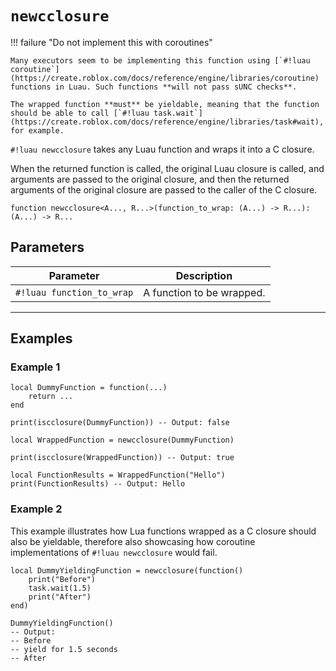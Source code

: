 # `newcclosure`

!!! failure "Do not implement this with coroutines"

    Many executors seem to be implementing this function using [`#!luau coroutine`](https://create.roblox.com/docs/reference/engine/libraries/coroutine) functions in Luau. Such functions **will not pass sUNC checks**.

    The wrapped function **must** be yieldable, meaning that the function should be able to call [`#!luau task.wait`](https://create.roblox.com/docs/reference/engine/libraries/task#wait), for example.

`#!luau newcclosure` takes any Luau function and wraps it into a C closure.

When the returned function is called, the original Luau closure is called, and arguments are passed to the original closure, and then the returned arguments of the original closure are passed to the caller of the C closure.

```luau
function newcclosure<A..., R...>(function_to_wrap: (A...) -> R...): (A...) -> R...
```

## Parameters

| Parameter | Description |
|-----------|-------------|
| `#!luau function_to_wrap` | A function to be wrapped. |

---

## Examples

### Example 1

```luau title="Basic C closure wrapping example with newcclosure" linenums="1"
local DummyFunction = function(...)
    return ...
end

print(iscclosure(DummyFunction)) -- Output: false

local WrappedFunction = newcclosure(DummyFunction)

print(iscclosure(WrappedFunction)) -- Output: true

local FunctionResults = WrappedFunction("Hello")
print(FunctionResults) -- Output: Hello
```

### Example 2

This example illustrates how Lua functions wrapped as a C closure should also be yieldable, therefore also showcasing how coroutine implementations of `#!luau newcclosure` would fail.

```luau title="Yieldable C functions made with newcclosure" linenums="1"
local DummyYieldingFunction = newcclosure(function()
    print("Before")
    task.wait(1.5)
    print("After")
end)

DummyYieldingFunction()
-- Output:
-- Before
-- yield for 1.5 seconds
-- After
```
